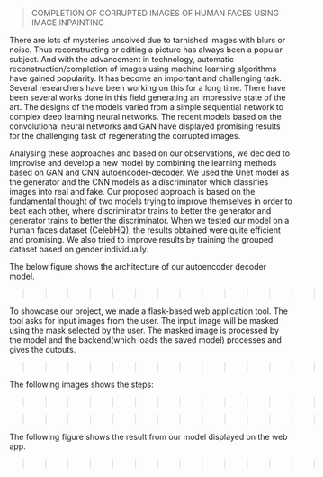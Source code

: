 > COMPLETION OF CORRUPTED IMAGES OF HUMAN FACES USING IMAGE INPAINTING

There are lots of mysteries unsolved due to tarnished images with blurs or noise. Thus reconstructing or editing a picture has always been a popular subject. And with the advancement in technology, automatic reconstruction/completion of images using machine learning algorithms have gained popularity. It has become an important and challenging task. Several researchers have been working on this for a long time. There have been several works done in this field generating an impressive state of the art. The designs of the models varied from a simple sequential network to complex deep learning neural networks. The recent models based on the convolutional neural networks and GAN have displayed promising results for the challenging task of regenerating the corrupted images. 

Analysing these approaches and based on our observations, we decided to improvise and develop a new model by combining the learning methods based on GAN and CNN autoencoder-decoder. We used the Unet model as the generator and the CNN models as a discriminator which classifies images into real and fake. Our proposed approach is based on the fundamental thought of two models trying to improve themselves in order to beat each other, where discriminator trains to better the generator and generator trains to better the discriminator. When we tested our model on a human faces dataset (CelebHQ), the results obtained were quite efficient and promising. We also tried to improve results by training the grouped dataset based on gender individually. 

The below figure shows the architecture of our autoencoder decoder model.
>>>>>>>>>>>>>> ![model](results/model.png)

To showcase our project, we made a flask-based web application tool. The tool asks for input images from the user. The input image will be masked using the mask selected by the user. The masked image is processed by the model and the backend(which loads the saved model) processes and gives the outputs. 

 
>>>>>>>>>>>>>> ![Webapp](results/webapp.jpeg)

The following images shows the steps:

>>>>>>>>>>>>>> ![Step1](results/step1.jpeg)

>>>>>>>>>>>>>> ![Step2](results/step2.jpeg)

The following figure shows the result from our model displayed on the web app. 

>>>>>>>>>>>>>> ![output](results/output.jpeg) 

